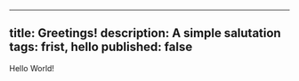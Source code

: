 ---
title: Greetings!
description: A simple salutation
tags: frist, hello
published: false
----
Hello World!
